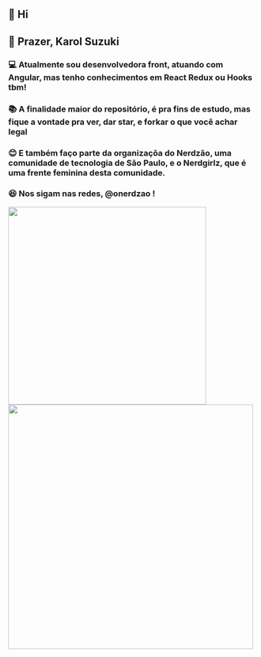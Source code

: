 ## 👋 Hi 

## :raising_hand: Prazer, Karol Suzuki

### :computer: Atualmente sou desenvolvedora front, atuando com Angular, mas tenho conhecimentos em React Redux ou Hooks tbm!

### :books: A finalidade maior do repositório, é pra fins de estudo, mas fique a vontade pra ver, dar star, e forkar o que você achar legal 

### :blush: E também faço parte da organizaçõa do Nerdzão, uma comunidade de tecnologia de São Paulo, e o Nerdgirlz, que é uma frente feminina desta comunidade. 
### :laughing: Nos sigam nas redes, @onerdzao !
<img width="400px" align="left" src="https://github-readme-stats.vercel.app/api/top-langs/?username=suzukikarol&hide=html&layout=compact&theme=buefy" />

<td><img width="495px" align="left" src="https://github-readme-stats.vercel.app/api?username=suzukikarol&theme=buefy"/>
<!--
**suzukikarol/suzukikarol** is a ✨ _special_ ✨ repository because its `README.md` (this file) appears on your GitHub profile.

Here are some ideas to get you started:

- 🔭 I’m currently working on ...
- 🌱 I’m currently learning ...
- 👯 I’m looking to collaborate on ...
- 🤔 I’m looking for help with ...
- 💬 Ask me about ...
- 📫 How to reach me: ...
- 😄 Pronouns: ...
- ⚡ Fun fact: ...
-->
